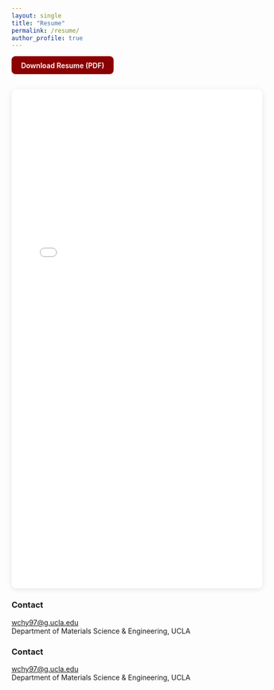 ```yaml
---
layout: single
title: "Resume"
permalink: /resume/
author_profile: true
---
```


<a href="/files/Chenhaoyue_Wang_Resume.pdf" download
   style="background-color:#8B0000;color:#fff;padding:0.6rem 1.2rem;border-radius:8px;
          text-decoration:none;font-weight:600;display:inline-block;margin-bottom:1rem;">
   Download Resume (PDF)
</a>

<iframe src="/assets/files/Chenhaoyue_Wang_Resume.pdf"
        width="100%" height="1000px"
        style="border:none;border-radius:10px;box-shadow:0 2px 12px rgba(0,0,0,0.1);"></iframe>

### Contact
wchy97@g.ucla.edu  
Department of Materials Science & Engineering, UCLA

<style>
.page__content iframe {
  display:block;
  margin:1rem auto;
  border-radius:12px;
  box-shadow:0 2px 14px rgba(0,0,0,0.12);
}
</style>

### Contact
wchy97@g.ucla.edu  
Department of Materials Science & Engineering, UCLA
